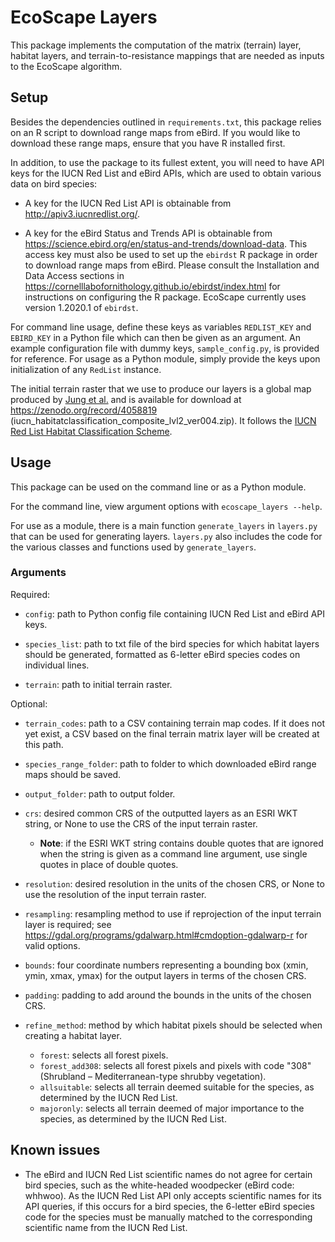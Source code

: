# EcoScape Layers

This package implements the computation of the matrix (terrain) layer, habitat layers, and terrain-to-resistance mappings that are needed as inputs to the EcoScape algorithm.

## Setup

Besides the dependencies outlined in `requirements.txt`, this package relies on an R script to download range maps from eBird. If you would like to download these range maps, ensure that you have R installed first.

In addition, to use the package to its fullest extent, you will need to have API keys for the IUCN Red List and eBird APIs, which are used to obtain various data on bird species:

- A key for the IUCN Red List API is obtainable from http://apiv3.iucnredlist.org/.

- A key for the eBird Status and Trends API is obtainable from https://science.ebird.org/en/status-and-trends/download-data. This access key must also be used to set up the `ebirdst` R package in order to download range maps from eBird. Please consult the Installation and Data Access sections in https://cornelllabofornithology.github.io/ebirdst/index.html for instructions on configuring the R package. EcoScape currently uses version 1.2020.1 of `ebirdst`.

For command line usage, define these keys as variables `REDLIST_KEY` and `EBIRD_KEY` in a Python file which can then be given as an argument. An example configuration file with dummy keys, `sample_config.py`, is provided for reference. For usage as a Python module, simply provide the keys upon initialization of any `RedList` instance.

The initial terrain raster that we use to produce our layers is a global map produced by [Jung et al.](https://doi.org/10.1038/s41597-020-00599-8) and is available for download at https://zenodo.org/record/4058819 (iucn_habitatclassification_composite_lvl2_ver004.zip). It follows the [IUCN Red List Habitat Classification Scheme](https://www.iucnredlist.org/resources/habitat-classification-scheme).

## Usage

This package can be used on the command line or as a Python module.

For the command line, view argument options with `ecoscape_layers --help`.

For use as a module, there is a main function `generate_layers` in `layers.py` that can be used for generating layers. `layers.py` also includes the code for the various classes and functions used by `generate_layers`.

### Arguments

Required:

- `config`: path to Python config file containing IUCN Red List and eBird API keys.

- `species_list`: path to txt file of the bird species for which habitat layers should be generated, formatted as 6-letter eBird species codes on individual lines.

- `terrain`: path to initial terrain raster.

Optional:

- `terrain_codes`: path to a CSV containing terrain map codes. If it does not yet exist, a CSV based on the final terrain matrix layer will be created at this path.

- `species_range_folder`: path to folder to which downloaded eBird range maps should be saved.

- `output_folder`: path to output folder.
    
- `crs`: desired common CRS of the outputted layers as an ESRI WKT string, or None to use the CRS of the input terrain raster.
    - <b>Note</b>: if the ESRI WKT string contains double quotes that are ignored when the string is given as a command line argument, use single quotes in place of double quotes.

- `resolution`: desired resolution in the units of the chosen CRS, or None to use the resolution of the input terrain raster.

- `resampling`: resampling method to use if reprojection of the input terrain layer is required; see https://gdal.org/programs/gdalwarp.html#cmdoption-gdalwarp-r for valid options.

- `bounds`: four coordinate numbers representing a bounding box (xmin, ymin, xmax, ymax) for the output layers in terms of the chosen CRS.

- `padding`: padding to add around the bounds in the units of the chosen CRS.

- `refine_method`: method by which habitat pixels should be selected when creating a habitat layer.
    - `forest`: selects all forest pixels.
    - `forest_add308`: selects all forest pixels and pixels with code "308" (Shrubland – Mediterranean-type shrubby vegetation).
    - `allsuitable`: selects all terrain deemed suitable for the species, as determined by the IUCN Red List.
    - `majoronly`: selects all terrain deemed of major importance to the species, as determined by the IUCN Red List.

## Known issues

- The eBird and IUCN Red List scientific names do not agree for certain bird species, such as the white-headed woodpecker (eBird code: whhwoo). As the IUCN Red List API only accepts scientific names for its API queries, if this occurs for a bird species, the 6-letter eBird species code for the species must be manually matched to the corresponding scientific name from the IUCN Red List.
